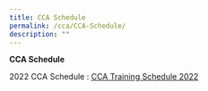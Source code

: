 ```yaml
---
title: CCA Schedule
permalink: /cca/CCA-Schedule/
description: ""
---
```

**CCA Schedule**

2022 CCA Schedule : [CCA Training Schedule 2022](https://evergreensec.moe.edu.sg/wp-content/uploads/2022/01/CCA-Training-Schedule-2022.pdf)